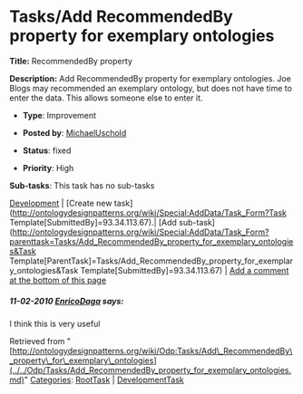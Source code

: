 #  Tasks/Add RecommendedBy property for exemplary ontologies


__Title:__ RecommendedBy property


__Description:__ Add RecommendedBy property for exemplary ontologies. Joe Blogs may recommended an exemplary ontology, but does not have time to enter the data. This allows someone else to enter it. 


  





* __Type__: Improvement
* __Posted by__: [MichaelUschold](../../User/MichaelUschold.md "User:MichaelUschold")
* __Status__: fixed


* __Priority__: High




__Sub-tasks__:
This task has no sub-tasks




[Development](../../Odp/Development.md "Odp:Development") | [Create new task](http://ontologydesignpatterns.org/wiki/Special:AddData/Task_Form?Task Template[SubmittedBy]=93.34.113.67).| [Add sub-task](http://ontologydesignpatterns.org/wiki/Special:AddData/Task_Form?parenttask=Tasks/Add_RecommendedBy_property_for_exemplary_ontologies&Task Template[ParentTask]=Tasks/Add_RecommendedBy_property_for_exemplary_ontologies&Task Template[SubmittedBy]=93.34.113.67) | [Add a comment at the bottom of this page](../index.php@title=Odp%253AAdd_comment&target=Odp%253ATasks%252F../../Odp/Tasks/Add_RecommendedBy_property_for_exemplary_ontologies.md#New_comment "http://ontologydesignpatterns.org/wiki/index.php?title=Odp:Add_comment&target=Odp:Tasks/Add_RecommendedBy_property_for_exemplary_ontologies#New_comment")
#####  11-02-2010 [EnricoDaga](../../User/EnricoDaga.md "User:EnricoDaga") says:


I think this is very useful





Retrieved from "[http://ontologydesignpatterns.org/wiki/Odp:Tasks/Add\_RecommendedBy\_property\_for\_exemplary\_ontologies](../../Odp/Tasks/Add_RecommendedBy_property_for_exemplary_ontologies.md)"
 [Categories](http://ontologydesignpatterns.org/wiki/Special:Categories "Special:Categories"): [RootTask](../../Category/RootTask.md "Category:RootTask") | [DevelopmentTask](../../Category/DevelopmentTask.md "Category:DevelopmentTask")